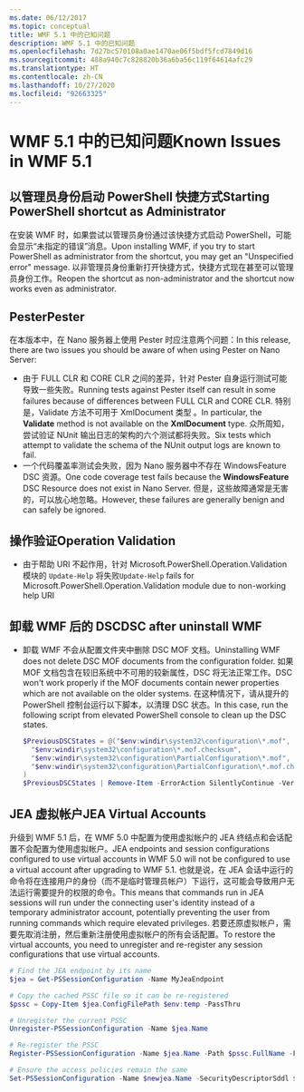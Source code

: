 ```yaml
---
ms.date: 06/12/2017
ms.topic: conceptual
title: WMF 5.1 中的已知问题
description: WMF 5.1 中的已知问题
ms.openlocfilehash: 7d27bc570108a0ae1470ae06f5bdf5fcd7849d16
ms.sourcegitcommit: 488a940c7c828820b36a6ba56c119f64614afc29
ms.translationtype: HT
ms.contentlocale: zh-CN
ms.lasthandoff: 10/27/2020
ms.locfileid: "92663325"
---
```

# <a name="known-issues-in-wmf-51"></a><span data-ttu-id="766e1-103">WMF 5.1 中的已知问题</span><span class="sxs-lookup"><span data-stu-id="766e1-103">Known Issues in WMF 5.1</span></span>

## <a name="starting-powershell-shortcut-as-administrator"></a><span data-ttu-id="766e1-104">以管理员身份启动 PowerShell 快捷方式</span><span class="sxs-lookup"><span data-stu-id="766e1-104">Starting PowerShell shortcut as Administrator</span></span>

<span data-ttu-id="766e1-105">在安装 WMF 时，如果尝试以管理员身份通过该快捷方式启动 PowerShell，可能会显示“未指定的错误”消息。</span><span class="sxs-lookup"><span data-stu-id="766e1-105">Upon installing WMF, if you try to start PowerShell as administrator from the shortcut, you may get an "Unspecified error" message.</span></span> <span data-ttu-id="766e1-106">以非管理员身份重新打开快捷方式，快捷方式现在甚至可以管理员身份工作。</span><span class="sxs-lookup"><span data-stu-id="766e1-106">Reopen the shortcut as non-administrator and the shortcut now works even as administrator.</span></span>

## <a name="pester"></a><span data-ttu-id="766e1-107">Pester</span><span class="sxs-lookup"><span data-stu-id="766e1-107">Pester</span></span>

<span data-ttu-id="766e1-108">在本版本中，在 Nano 服务器上使用 Pester 时应注意两个问题：</span><span class="sxs-lookup"><span data-stu-id="766e1-108">In this release, there are two issues you should be aware of when using Pester on Nano Server:</span></span>

- <span data-ttu-id="766e1-109">由于 FULL CLR 和 CORE CLR 之间的差异，针对 Pester 自身运行测试可能导致一些失败。</span><span class="sxs-lookup"><span data-stu-id="766e1-109">Running tests against Pester itself can result in some failures because of differences between FULL CLR and CORE CLR.</span></span> <span data-ttu-id="766e1-110">特别是，Validate 方法不可用于 XmlDocument 类型   。</span><span class="sxs-lookup"><span data-stu-id="766e1-110">In particular, the **Validate** method is not available on the **XmlDocument** type.</span></span> <span data-ttu-id="766e1-111">众所周知，尝试验证 NUnit 输出日志的架构的六个测试都将失败。</span><span class="sxs-lookup"><span data-stu-id="766e1-111">Six tests which attempt to validate the schema of the NUnit output logs are known to fail.</span></span>
- <span data-ttu-id="766e1-112">一个代码覆盖率测试会失败，因为 Nano 服务器中不存在 WindowsFeature  DSC 资源。</span><span class="sxs-lookup"><span data-stu-id="766e1-112">One code coverage test fails because the **WindowsFeature** DSC Resource does not exist in Nano Server.</span></span> <span data-ttu-id="766e1-113">但是，这些故障通常是无害的，可以放心地忽略。</span><span class="sxs-lookup"><span data-stu-id="766e1-113">However, these failures are generally benign and can safely be ignored.</span></span>

## <a name="operation-validation"></a><span data-ttu-id="766e1-114">操作验证</span><span class="sxs-lookup"><span data-stu-id="766e1-114">Operation Validation</span></span>

- <span data-ttu-id="766e1-115">由于帮助 URI 不起作用，针对 Microsoft.PowerShell.Operation.Validation 模块的 `Update-Help` 将失败</span><span class="sxs-lookup"><span data-stu-id="766e1-115">`Update-Help` fails for Microsoft.PowerShell.Operation.Validation module due to non-working help URI</span></span>

## <a name="dsc-after-uninstall-wmf"></a><span data-ttu-id="766e1-116">卸载 WMF 后的 DSC</span><span class="sxs-lookup"><span data-stu-id="766e1-116">DSC after uninstall WMF</span></span>

- <span data-ttu-id="766e1-117">卸载 WMF 不会从配置文件夹中删除 DSC MOF 文档。</span><span class="sxs-lookup"><span data-stu-id="766e1-117">Uninstalling WMF does not delete DSC MOF documents from the configuration folder.</span></span> <span data-ttu-id="766e1-118">如果 MOF 文档包含在较旧系统中不可用的较新属性，DSC 将无法正常工作。</span><span class="sxs-lookup"><span data-stu-id="766e1-118">DSC won't work properly if the MOF documents contain newer properties which are not available on the older systems.</span></span> <span data-ttu-id="766e1-119">在这种情况下，请从提升的 PowerShell 控制台运行以下脚本，以清理 DSC 状态。</span><span class="sxs-lookup"><span data-stu-id="766e1-119">In this case, run the following script from elevated PowerShell console to clean up the DSC states.</span></span>

  ```powershell
  $PreviousDSCStates = @("$env:windir\system32\configuration\*.mof",
    "$env:windir\system32\configuration\*.mof.checksum",
    "$env:windir\system32\configuration\PartialConfiguration\*.mof",
    "$env:windir\system32\configuration\PartialConfiguration\*.mof.checksum"
  )
  $PreviousDSCStates | Remove-Item -ErrorAction SilentlyContinue -Verbose
  ```

## <a name="jea-virtual-accounts"></a><span data-ttu-id="766e1-120">JEA 虚拟帐户</span><span class="sxs-lookup"><span data-stu-id="766e1-120">JEA Virtual Accounts</span></span>

<span data-ttu-id="766e1-121">升级到 WMF 5.1 后，在 WMF 5.0 中配置为使用虚拟帐户的 JEA 终结点和会话配置不会配置为使用虚拟帐户。</span><span class="sxs-lookup"><span data-stu-id="766e1-121">JEA endpoints and session configurations configured to use virtual accounts in WMF 5.0 will not be configured to use a virtual account after upgrading to WMF 5.1.</span></span> <span data-ttu-id="766e1-122">也就是说，在 JEA 会话中运行的命令将在连接用户的身份（而不是临时管理员帐户）下运行，这可能会导致用户无法运行需要提升的权限的命令。</span><span class="sxs-lookup"><span data-stu-id="766e1-122">This means that commands run in JEA sessions will run under the connecting user's identity instead of a temporary administrator account, potentially preventing the user from running commands which require elevated privileges.</span></span> <span data-ttu-id="766e1-123">若要还原虚拟帐户，需要先取消注册，然后重新注册使用虚拟帐户的所有会话配置。</span><span class="sxs-lookup"><span data-stu-id="766e1-123">To restore the virtual accounts, you need to unregister and re-register any session configurations that use virtual accounts.</span></span>

```powershell
# Find the JEA endpoint by its name
$jea = Get-PSSessionConfiguration -Name MyJeaEndpoint

# Copy the cached PSSC file so it can be re-registered
$pssc = Copy-Item $jea.ConfigFilePath $env:temp -PassThru

# Unregister the current PSSC
Unregister-PSSessionConfiguration -Name $jea.Name

# Re-register the PSSC
Register-PSSessionConfiguration -Name $jea.Name -Path $pssc.FullName -Force

# Ensure the access policies remain the same
Set-PSSessionConfiguration -Name $newjea.Name -SecurityDescriptorSddl $jea.SecurityDescriptorSddl
```
